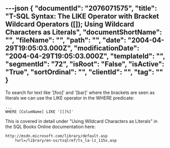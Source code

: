 ---json
{
  "documentId": "2076071575",
  "title": "T-SQL Syntax: The LIKE Operator with Bracket Wildcard Operators ([]); Using Wildcard Characters as Literals",
  "documentShortName": "",
  "fileName": "",
  "path": "",
  "date": "2004-04-29T19:05:03.000Z",
  "modificationDate": "2004-04-29T19:05:03.000Z",
  "templateId": "",
  "segmentId": "72",
  "isRoot": "False",
  "isActive": "True",
  "sortOrdinal": "",
  "clientId": "",
  "tag": ""
}
---

To search for text like '[foo]' and '[bar]' where the brackets are seen as literals we can use the LIKE operator in the WHERE predicate:

    ...
    WHERE [ColumName] LIKE '[[]%]'

This is covered in detail under &quot;Using Wildcard Characters as Literals&quot; in the SQL Books Online documentation here:

    http://msdn.microsoft.com/library/default.asp
        ?url=/library/en-us/tsqlref/ts_la-lz_115x.asp
